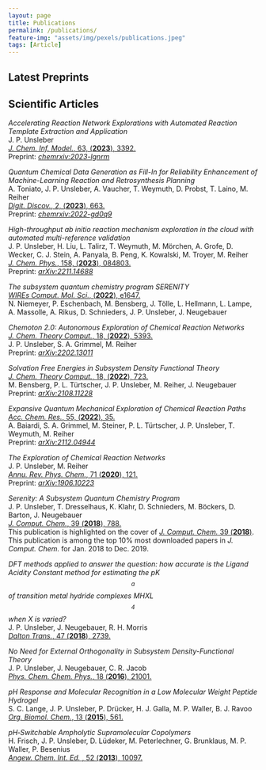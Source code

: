 ```yaml
---
layout: page
title: Publications
permalink: /publications/
feature-img: "assets/img/pexels/publications.jpeg"
tags: [Article]
---
```


## Latest Preprints


## Scientific Articles
*Accelerating Reaction Network Explorations with Automated Reaction Template Extraction and Application*  
J. P. Unsleber  
[*J. Chem. Inf. Model.*, 63, (**2023**), 3392.](https://doi.org/10.1021/acs.jcim.3c00102)  
Preprint: [*chemrxiv:2023-lgnrm*](https://doi.org/10.26434/chemrxiv-2023-lgnrm)  

*Quantum Chemical Data Generation as Fill-In for Reliability Enhancement of Machine-Learning Reaction and Retrosynthesis Planning*  
A. Toniato, J. P. Unsleber, A. Vaucher, T. Weymuth, D. Probst, T. Laino, M. Reiher  
[*Digit. Discov.*, 2, (**2023**), 663.](https://doi.org/10.1039/D3DD00006K)  
Preprint: [*chemrxiv:2022-gd0q9*](https://doi.org/10.26434/chemrxiv-2022-gd0q9)  

*High-throughput ab initio reaction mechanism exploration in the cloud with automated multi-reference validation*  
J. P. Unsleber, H. Liu, L. Talirz, T. Weymuth, M. Mörchen, A. Grofe, D. Wecker, C. J. Stein, A. Panyala, B. Peng, K. Kowalski, M. Troyer, M. Reiher  
[*J. Chem. Phys.*, 158, (**2023**), 084803.](https://doi.org/10.1063/5.0136526)  
Preprint: [*arXiv:2211.14688*](https://doi.org/10.48550/arXiv.2211.14688)  

*The subsystem quantum chemistry program SERENITY*  
[*WIREs Comput. Mol. Sci.*, (**2022**), e1647.](https://doi.org/10.1002/wcms.1647)  
N. Niemeyer, P. Eschenbach, M. Bensberg, J. Tölle, L. Hellmann, L. Lampe, A. Massolle, A. Rikus, D. Schnieders, J. P. Unsleber, J. Neugebauer  

*Chemoton 2.0: Autonomous Exploration of Chemical Reaction Networks*  
[*J. Chem. Theory Comput.*, 18, (**2022**), 5393.](https://doi.org/10.1021/acs.jctc.2c00193)  
J. P. Unsleber, S. A. Grimmel, M. Reiher  
Preprint: [*arXiv:2202.13011*](https://doi.org/10.48550/arXiv.2202.13011)  

*Solvation Free Energies in Subsystem Density Functional Theory*  
[*J. Chem. Theory Comput.*, 18, (**2022**), 723.](https://doi.org/10.1021/acs.jctc.1c00864)  
M. Bensberg, P. L. Türtscher, J. P. Unsleber, M. Reiher, J. Neugebauer  
Preprint: [*arXiv:2108.11228*](https://arxiv.org/abs/2108.11228)  

*Expansive Quantum Mechanical Exploration of Chemical Reaction Paths*  
[*Acc. Chem. Res.*, 55, (**2022**), 35.](https://doi.org/10.1021/acs.accounts.1c00472)  
A. Baiardi, S. A. Grimmel, M. Steiner, P. L. Türtscher, J. P. Unsleber, T. Weymuth, M. Reiher  
Preprint: [*arXiv:2112.04944*](https://doi.org/10.48550/arXiv.2112.04944)  

*The Exploration of Chemical Reaction Networks*  
J. P. Unsleber, M. Reiher  
[*Annu. Rev. Phys. Chem.*, 71 (**2020**), 121.](https://doi.org/10.1146/annurev-physchem-071119-040123)  
Preprint: [*arXiv:1906.10223*](https://arxiv.org/abs/1906.10223)  

*Serenity: A Subsystem Quantum Chemistry Program*  
J. P. Unsleber, T. Dresselhaus, K. Klahr, D. Schnieders, M. Böckers, D. Barton, J. Neugebauer  
[*J. Comput. Chem.*, 39 (**2018**), 788.](http://doi.org/10.1002/jcc.25162)  
This publication is highlighted on the cover of [*J. Comput. Chem.* 39 (**2018**)](http://dx.doi.org/10.1002/jcc.25216).  
This publication is among the top 10% most downloaded papers in *J. Comput. Chem.* for Jan. 2018 to Dec. 2019.  

*DFT methods applied to answer the question: how accurate is the Ligand Acidity Constant method for estimating the pK$$_a$$ of transition metal hydride complexes MHXL$$_4$$ when X is varied?*  
J. P. Unsleber, J. Neugebauer, R. H. Morris  
[*Dalton Trans.*, 47 (**2018**), 2739.](http://doi.org/10.1039/C7DT03473C)

*No Need for External Orthogonality in Subsystem Density-Functional Theory*  
J. P. Unsleber, J. Neugebauer, C. R. Jacob  
[*Phys. Chem. Chem. Phys.*, 18 (**2016**), 21001.](https://doi.org/10.1039/C6CP00332J)  
  
*pH Response and Molecular Recognition in a Low Molecular Weight Peptide Hydrogel*  
S. C. Lange, J. P. Unsleber, P. Drücker, H. J. Galla, M. P. Waller, B. J. Ravoo    
[*Org. Biomol. Chem.*, 13 (**2015**), 561.](https://doi.org/10.1039/C4OB02069C)
  
*pH‐Switchable Ampholytic Supramolecular Copolymers*  
H. Frisch, J. P. Unsleber, D. Lüdeker, M. Peterlechner, G. Brunklaus, M. P. Waller, P. Besenius  
[*Angew. Chem. Int. Ed.* , 52 (**2013**), 10097.](https://doi.org/10.1002/anie.201303810)
  
